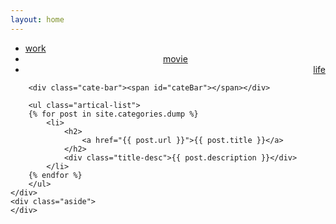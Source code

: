 ```yaml
---
layout: home
---
```


<div class="index-content movie">
    <div class="section">
        <ul class="artical-cate">
            <li><a href="/"><span>work</span></a></li>
            <li class="on" style="text-align:center"><a href="/movie"><span>movie</span></a></li>
            <li style="text-align:right"><a href="/life"><span>life</span></a></li>
        </ul>

        <div class="cate-bar"><span id="cateBar"></span></div>

        <ul class="artical-list">
        {% for post in site.categories.dump %}
            <li>
                <h2>
                    <a href="{{ post.url }}">{{ post.title }}</a>
                </h2>
                <div class="title-desc">{{ post.description }}</div>
            </li>
        {% endfor %}
        </ul>
    </div>
    <div class="aside">
    </div>
</div>
